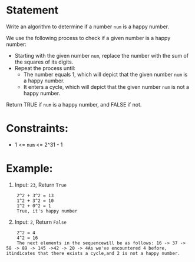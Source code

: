 # Statement

Write an algorithm to determine if a number `num` is a happy number.

We use the following process to check if a given number is a happy number:

- Starting with the given number `num`, replace the number with the sum of the squares of its digits.
- Repeat the process until:
  - The number equals 1, which will depict that the given number `num` is a happy number.
  - It enters a cycle, which will depict that the given number `num` is not a happy number.

Return TRUE if `num` is a happy number, and FALSE if not.

# Constraints:

- 1 <= `num` <= 2^31 - 1

# Example:

1. Input: `23`, Return `True`
```
    2^2 + 3^2 = 13
    1^2 + 3^2 = 10
    1^2 + 0^2 = 1
    True, it's happy number
```
2. Input: `2`, Return `False`
```
    2^2 = 4
    4^2 = 16
    The next elements in the sequencewill be as follows: 16 -> 37 -> 58 -> 89 -> 145 ->42 -> 20 -> 4As we've encountered 4 before, itindicates that there exists a cycle,and 2 is not a happy number.
```
